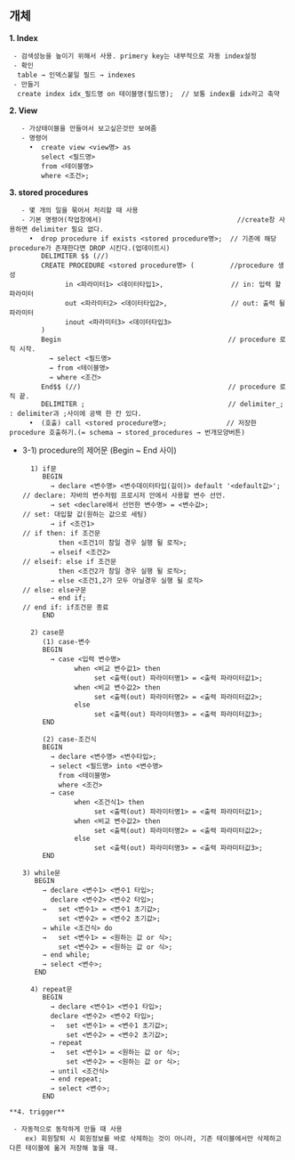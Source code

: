 ## 개체

**1. Index**
  ```
   - 검색성능을 높이기 위해서 사용. primery key는 내부적으로 자동 index설정
   - 확인
    table → 인덱스붙일 필드 → indexes
   - 만들기
    create index idx_필드명 on 테이블명(필드명);	// 보통 index를 idx라고 축약	
  ```
  
**2. View**
  ```
     - 가상테이블을 만들어서 보고싶은것만 보여줌
     - 명령어
       •  create view <view명> as 
          select <필드명> 
          from <테이블명>      
          where <조건>; 
  ```
  
**3. stored procedures**
  ```
     - 몇 개의 일을 묶어서 처리할 때 사용
     - 기본 명령어(작업창에서)                                  //create창 사용하면 delimiter 필요 없다.
       •  drop procedure if exists <stored procedure명>;  // 기존에 해당 procedure가 존재한다면 DROP 시킨다.(업데이트시)
          DELIMITER $$ (//)
          CREATE PROCEDURE <stored procedure명> (         //procedure 생성
                in <파라미터1> <데이터타입1>,                 // in: 입력 할 파라미터
                out <파라미터2> <데이터타입2>,                // out: 출력 될 파라미터
                inout <파라미터3> <데이터타입3>
          )
          Begin                                          // procedure 로직 시작.
            → select <필드명>
            → from <테이블명> 
            → where <조건>
          End$$ (//)                                     // procedure 로직 끝.
          DELIMITER ;                                    // delimiter_; : delimiter과 ;사이에 공백 한 칸 있다.
       •  (호출) call <stored procedure명>;               // 저장한 procedure 호출하기.(= schema → stored_procedures → 번개모양버튼)
  ```  
    
 + 3-1) procedure의 제어문 (Begin ~ End 사이)
     ```
       1) if문
          BEGIN
            → declare <변수명> <변수데이터타입(길이)> default '<default값>';   // declare: 자바의 변수처럼 프로시저 안에서 사용할 변수 선언.
            → set <declare에서 선언한 변수명> = <변수값>;                     // set: 대입할 값(원하는 값으로 세팅)   
            → if <조건1>                                                 // if then: if 조건문
              then <조건1이 참일 경우 실행 될 로직>;
            → elseif <조건2>                                             // elseif: else if 조건문
              then <조건2가 참일 경우 실행 될 로직>;
            → else <조건1,2가 모두 아닐경우 실행 될 로직>                      // else: else구문
            → end if;                                                  // end if: if조건문 종료
          END
     ```
     ```
       2) case문
          (1) case-변수
          BEGIN
            → case <입력 변수명>
                  when <비교 변수값1> then 
                       set <출력(out) 파라미터명1> = <출력 파라미터값1>;
                  when <비교 변수값2> then
                       set <출력(out) 파라미터명2> = <출력 파라미터값2>;
                  else
                       set <출력(out) 파라미터명3> = <출력 파라미터값3>;
          END
          
          (2) case-조건식
          BEGIN
            → declare <변수명> <변수타입>;
            → select <필드명> into <변수명>
              from <테이블명>
              where <조건>
            → case 
                  when <조건식1> then 
                       set <출력(out) 파라미터명1> = <출력 파라미터값1>;
                  when <비교 변수값2> then
                       set <출력(out) 파라미터명2> = <출력 파라미터값2>;
                  else
                       set <출력(out) 파라미터명3> = <출력 파라미터값3>;
          END
     ```
       3) while문
          BEGIN
            → declare <변수1> <변수1 타입>;
              declare <변수2> <변수2 타입>;
            →   set <변수1> = <변수1 초기값>;
                set <변수2> = <변수2 초기값>;
            → while <조건식> do
            →   set <변수1> = <원하는 값 or 식>;
                set <변수2> = <원하는 값 or 식>; 
            → end while;
            → select <변수>;
          END
     ```
       4) repeat문
          BEGIN
            → declare <변수1> <변수1 타입>;
            declare <변수2> <변수2 타입>;
            →   set <변수1> = <변수1 초기값>;
                set <변수2> = <변수2 초기값>;
            → repeat
            →   set <변수1> = <원하는 값 or 식>;
                set <변수2> = <원하는 값 or 식>; 
            → until <조건식>
            → end repeat;
            → select <변수>;
          END
      ```              
            
```  
**4. trigger**
  ```
     - 자동적으로 동작하게 만들 때 사용 
     	ex) 회원탈퇴 시 회원정보를 바로 삭제하는 것이 아니라, 기존 테이블에서만 삭제하고 다른 테이블에 옮겨 저장해 놓을 때.
